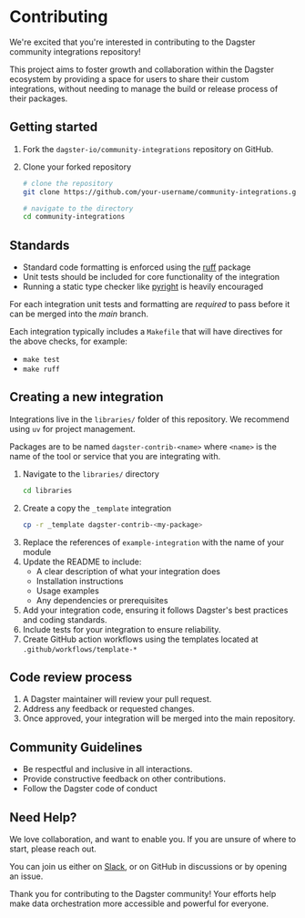 # Contributing

We're excited that you're interested in contributing to the Dagster community integrations repository!

This project aims to foster growth and collaboration within the Dagster ecosystem by providing a space for users to share their custom integrations, without needing to manage the build or release process of their packages.

## Getting started

1. Fork the `dagster-io/community-integrations` repository on GitHub.

2. Clone your forked repository

    ```sh
    # clone the repository
    git clone https://github.com/your-username/community-integrations.git

    # navigate to the directory
    cd community-integrations
    ```

## Standards

- Standard code formatting is enforced using the [ruff](https://github.com/astral-sh/ruff) package
- Unit tests should be included for core functionality of the integration
- Running a static type checker like [pyright](https://github.com/microsoft/pyright) is heavily encouraged

For each integration unit tests and formatting are *required* to pass before it can be merged into the _main_ branch.

Each integration typically includes a `Makefile` that will have directives for the above checks, for example:

- `make test`
- `make ruff`

## Creating a new integration

Integrations live in the `libraries/` folder of this repository. We recommend using `uv` for project management.

Packages are to be named `dagster-contrib-<name>` where `<name>` is the name of the tool or service that you are integrating with.

1. Navigate to the `libraries/` directory
    ```sh
    cd libraries
    ```
2. Create a copy the `_template` integration
    ```sh
    cp -r _template dagster-contrib-<my-package>
    ```
3. Replace the references of `example-integration` with the name of your module
3. Update the README to include:
    * A clear description of what your integration does
    * Installation instructions
    * Usage examples
    * Any dependencies or prerequisites
4. Add your integration code, ensuring it follows Dagster's best practices and coding standards.
5. Include tests for your integration to ensure reliability.
6. Create GitHub action workflows using the templates located at `.github/workflows/template-*`

## Code review process

1. A Dagster maintainer will review your pull request.
2. Address any feedback or requested changes.
3. Once approved, your integration will be merged into the main repository.


## Community Guidelines

* Be respectful and inclusive in all interactions.
* Provide constructive feedback on other contributions.
* Follow the Dagster code of conduct

## Need Help?

We love collaboration, and want to enable you. If you are unsure of where to start, please reach out.

You can join us either on [Slack](dagster.io/slack), or on GitHub in discussions or by opening an issue.

Thank you for contributing to the Dagster community! Your efforts help make data orchestration more accessible and powerful for everyone.
